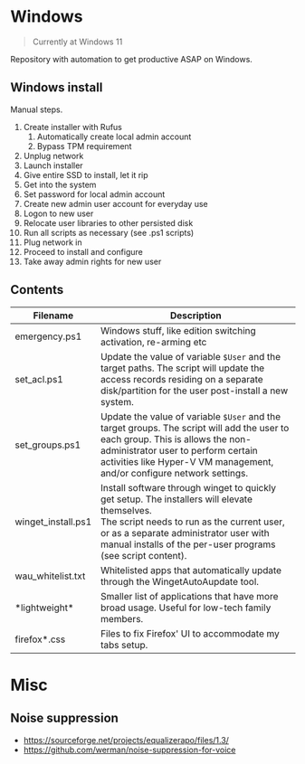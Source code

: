 # Windows
> Currently at Windows 11

Repository with automation to get productive ASAP on Windows.

## Windows install

Manual steps.

1. Create installer with Rufus
    1. Automatically create local admin account
    1. Bypass TPM requirement
1. Unplug network
1. Launch installer
1. Give entire SSD to install, let it rip
1. Get into the system
1. Set password for local admin account
1. Create new admin user account for everyday use
1. Logon to new user
1. Relocate user libraries to other persisted disk
1. Run all scripts as necessary (see .ps1 scripts)
1. Plug network in
1. Proceed to install and configure
1. Take away admin rights for new user

## Contents

| Filename | Description |
| --- | --- |
| emergency.ps1 | Windows stuff, like edition switching activation, re-arming etc
| set_acl.ps1 | Update the value of variable `$User` and the target paths. The script will update the access records residing on a separate disk/partition for the user post-install a new system.
| set_groups.ps1 | Update the value of variable `$User` and the target groups. The script will add the user to each group. This is allows the non-administrator user to perform certain activities like Hyper-V VM management, and/or configure network settings.
| winget_install.ps1 | Install software through winget to quickly get setup. The installers will elevate themselves.<br/>The script needs to run as the current user, or as a separate administrator user with manual installs of the per-user programs (see script content).
| wau_whitelist.txt | Whitelisted apps that automatically update through the WingetAutoAupdate tool.
| \*lightweight\* | Smaller list of applications that have more broad usage. Useful for low-tech family members.
| firefox\*.css | Files to fix Firefox' UI to accommodate my tabs setup.

# Misc

## Noise suppression

* https://sourceforge.net/projects/equalizerapo/files/1.3/
* https://github.com/werman/noise-suppression-for-voice
